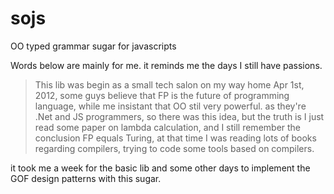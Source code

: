 # sojs
OO typed grammar sugar for javascripts

Words below are mainly for me. it reminds me the days I still have passions.
>This lib was begin as a small tech salon on my way home Apr 1st, 2012, some guys believe that FP is the future of programming language, while me
insistant that OO stil very powerful. as they're .Net and JS programmers, so there was this idea, but the truth is I just read some paper on lambda calculation,
and I still remember the conclusion FP equals Turing, at that time I was reading lots of books regarding compilers,  trying to code some tools based on compilers.

it took me a week for the basic lib and some other days to implement the GOF design patterns with this sugar. 

